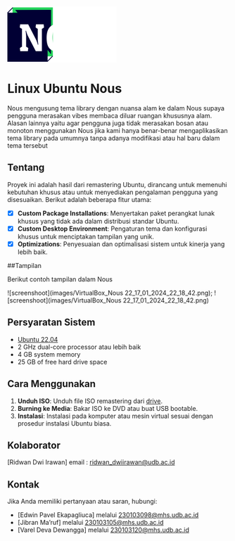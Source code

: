 ![logo](images/bgrt-fallback.png)

# Linux Ubuntu Nous

Nous mengusung tema library dengan nuansa alam ke dalam Nous supaya pengguna merasakan vibes membaca diluar ruangan khususnya alam. Alasan lainnya yaitu agar pengguna juga tidak merasakan bosan atau monoton menggunakan Nous jika kami hanya benar-benar mengaplikasikan tema library pada umumnya tanpa adanya modifikasi atau hal baru dalam tema tersebut

## Tentang

Proyek ini adalah hasil dari remastering Ubuntu, dirancang untuk memenuhi kebutuhan khusus atau untuk menyediakan pengalaman pengguna yang disesuaikan. Berikut adalah beberapa fitur utama:

- [x] **Custom Package Installations**: Menyertakan paket perangkat lunak khusus yang tidak ada dalam distribusi standar Ubuntu.
- [x] **Custom Desktop Environment**: Pengaturan tema dan konfigurasi khusus untuk menciptakan tampilan yang unik.
- [x] **Optimizations**: Penyesuaian dan optimalisasi sistem untuk kinerja yang lebih baik.

##Tampilan

Berikut contoh tampilan dalam Nous

![screenshoot](images/VirtualBox_Nous 22_17_01_2024_22_18_42.png); ![screenshoot](images/VirtualBox_Nous 22_17_01_2024_22_18_42.png)

## Persyaratan Sistem

- [Ubuntu 22.04](https://ubuntu.com/download/desktop)
- 2 GHz dual-core processor atau lebih baik
- 4 GB system memory
- 25 GB of free hard drive space

## Cara Menggunakan

1. **Unduh ISO**: Unduh file ISO remastering dari [drive](https://drive.google.com/drive/folders/1owyS4D76JsUXsZBVWbGtCI_L146lFOA9).
2. **Burning ke Media**: Bakar ISO ke DVD atau buat USB bootable.
3. **Instalasi**: Instalasi pada komputer atau mesin virtual sesuai dengan prosedur instalasi Ubuntu biasa.

## Kolaborator

[Ridwan Dwi Irawan] email : ridwan_dwiirawan@udb.ac.id 

## Kontak

Jika Anda memiliki pertanyaan atau saran, hubungi:
- [Edwin Pavel Ekapagliuca] melalui 230103098@mhs.udb.ac.id
- [Jibran Ma’ruf] melalui 230103105@mhs.udb.ac.id
- [Varel Deva Dewangga] melalui 230103120@mhs.udb.ac.id
                                                  

